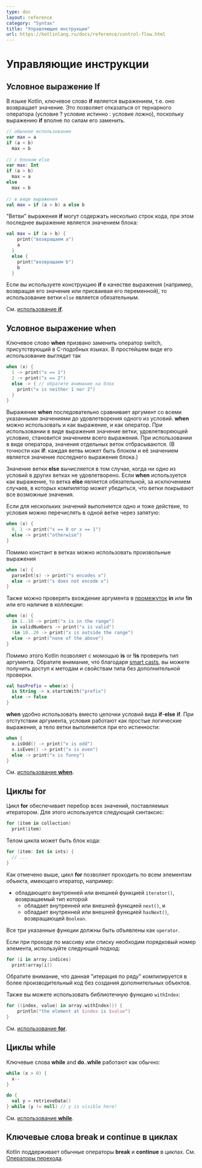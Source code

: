 ```yaml
---
type: doc
layout: reference
category: "Syntax"
title: "Управляющие инструкции"
url: https://kotlinlang.ru/docs/reference/control-flow.html
---
```


# Управляющие инструкции

## Условное выражение If

В языке Kotlin, ключевое слово <b class="keyword">if</b> является выражением, т.е. оно возвращает значение.
Это позволяет отказаться от тернарного оператора (условие ? условие истинно : условие ложно), поскольку выражению <b class="keyword">if</b> вполне по силам его заменить.

``` kotlin
// обычное использование 
var max = a 
if (a < b) 
  max = b 
 
// с блоком else 
var max: Int
if (a > b) 
  max = a 
else 
  max = b 
 
// в виде выражения 
val max = if (a > b) a else b
```

"Ветви" выражения <b class="keyword">if</b> могут содержать несколько строк кода, при этом последнее выражение является значением блока:

``` kotlin
val max = if (a > b) { 
    print("возвращаем a") 
    a 
  } 
  else { 
    print("возвращаем b") 
    b 
  }
```

Если вы используете конструкцию <b class="keyword">if</b> в качестве выражения (например, возвращая его значение или присваивая его переменной), то использование ветки `else` является обязательным.

См. [использование <b class="keyword">if</b>](grammar.html#if).

<a name="when-expression"></a>

## Условное выражение when

Ключевое слово <b class="keyword">when</b> призвано заменить оператор switch, присутствующий в C-подобных языках. В простейшем виде его использование выглядит так

``` kotlin
when (x) {
  1 -> print("x == 1")
  2 -> print("x == 2")
  else -> { // обратите внимание на блок
    print("x is neither 1 nor 2")
  }
}
```

Выражение <b class="keyword">when</b> последовательно сравнивает аргумент со всеми указанными значениями до удовлетворения одного из условий.
<b class="keyword">when</b> можно использовать и как выражение, и как оператор. При использовании в виде выражения значение ветки, удовлетворяющей условию, становится значением всего выражения. При использовании в виде оператора, значения отдельных веток отбрасываются. (В точности как <b class="keyword">if</b>: каждая ветвь может быть блоком и её значением является значение последнего выражения блока.)

Значение ветки <b class="keyword">else</b> вычисляется в том случае, когда ни одно из условий в других ветках не удовлетворено.
Если <b class="keyword">when</b> используется как выражение, то ветка <b class="keyword">else</b> является обязательной, за исключением случаев, в которых компилятор может убедиться, что ветки покрывают все возможные значения. 


Если для нескольких значений выполняется одно и тоже действие, то условия можно перечислять в одной ветке через запятую:

``` kotlin
when (x) {
  0, 1 -> print("x == 0 or x == 1")
  else -> print("otherwise")
}
```

Помимо констант в ветках можно использовать произвольные выражения

``` kotlin
when (x) {
  parseInt(s) -> print("s encodes x")
  else -> print("s does not encode x")
}
```

Также можно проверять вхождение аргумента в [промежуток](ranges.html) <b class="keyword">in</b> или <b class="keyword">!in</b> или его наличие в коллекции:

``` kotlin
when (x) {
  in 1..10 -> print("x is in the range")
  in validNumbers -> print("x is valid")
  !in 10..20 -> print("x is outside the range")
  else -> print("none of the above")
}
```

Помимо этого Кotlin позволяет с момощью <b class="keyword">is</b> or <b class="keyword">!is</b> проверить тип аргумента. Обратите внимание, что благодаря [smart casts](typecasts.html#smart-casts), вы можете получить доступ к методам и свойствам типа без дополнительной проверки.

```kotlin
val hasPrefix = when(x) {
  is String -> x.startsWith("prefix")
  else -> false
}
```

<b class="keyword">when</b> удобно использовать вместо цепочки условий вида <b class="keyword">if</b>-<b class="keyword">else</b> <b class="keyword">if</b>. При отстутствии аргумента, условия работают как простые логические выражения, а тело ветки выполняется при его истинности:

``` kotlin
when {
  x.isOdd() -> print("x is odd")
  x.isEven() -> print("x is even")
  else -> print("x is funny")
}
```

См. [использование <b class="keyword">when</b>](grammar.html#when).


## Циклы for

Цикл <b class="keyword">for</b> обеспечивает перебор всех значений, поставляемых итератором. Для этого используется следующий синтаксис:

``` kotlin
for (item in collection)
  print(item)
```

Телом цикла может быть блок кода:

``` kotlin
for (item: Int in ints) {
  // ...
}
```

Как отмечено выше, цикл <b class="keyword">for</b> позволяет проходить по всем элементам объекта, имеющего итератор, например:

* обладающего внутренней или внешней функцией `iterator()`, возвращаемый тип которой
  * обладает внутренней или внешней функцией `next()`, и
  * обладает внутренней или внешней функцией `hasNext()`, возвращающей `Boolean`.

Все три указанные функции должны быть объявлены как `operator`.

Если при проходе по массиву или списку необходим порядковый номер элемента, используйте следующий подход:

``` kotlin
for (i in array.indices)
  print(array[i])
```

Обратите внимание, что данная "итерация по ряду" компилируется в более производительный код без создания дополнительных объектов.

Также вы можете использовать библиотечную функцию `withIndex`:

``` kotlin
for ((index, value) in array.withIndex()) {
    println("the element at $index is $value")
}
```

См. [использование <b class="keyword">for</b>](grammar.html#for).

## Циклы while

Ключевые слова <b class="keyword">while</b> and <b class="keyword">do</b>..<b class="keyword">while</b> работают как обычно:

``` kotlin
while (x > 0) {
  x--
}

do {
  val y = retrieveData()
} while (y != null) // y is visible here!
```

См. [использование <b class="keyword">while</b>](grammar.html#while).

## Ключевые слова break и continue в циклах

Kotlin поддерживает обычные операторы <b class="keyword">break</b> и <b class="keyword">continue</b> в циклах. См. [Операторы перехода](returns.html).


